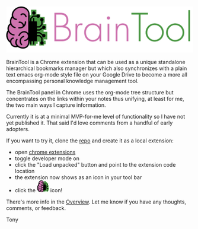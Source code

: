 ![BrainTool](/site/logo.png "Logo Title Text 1")

BrainTool is a Chrome extension that can be used as a unique standalone hierarchical bookmarks manager but which also synchronizes with a plain text emacs org-mode style file on your Google Drive to become a more all encompassing personal knowledge management tool.

The BrainTool panel in Chrome uses the org-mode tree structure but concentrates on the links within your notes thus unifying, at least for me, the two main ways I capture information.

Currently it is at a minimal MVP-for-me level of functionality so I have not yet published it. That said I'd love comments from a handful of early adopters.

If you want to try it, clone the [repo](https://github.com/tconfrey/BrainTool) and create it as a local extension:
- open [chrome extensions](chrome://extensions)
- toggle developer mode on
- click the "Load unpacked" button and point to the extension code location
- the extension now shows as an icon in your tool bar
- click the ![icon](/extension/images/BrainTool32.png) icon!

There's more info in the [Overview](http://braintool.org/overview). Let me know if you have any thoughts, comments, or feedback.

Tony 
